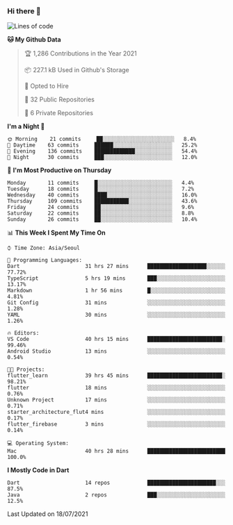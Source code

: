 ### Hi there 👋

<!--
**ska2519/ska2519** is a ✨ _special_ ✨ repository because its `README.md` (this file) appears on your GitHub profile.

Here are some ideas to get you started:

- 🔭 I’m currently working on ...
- 🌱 I’m currently learning ...
- 👯 I’m looking to collaborate on ...
- 🤔 I’m looking for help with ...
- 💬 Ask me about ...
- 📫 How to reach me: ...
- 😄 Pronouns: ...
- ⚡ Fun fact: ...
-->

<!--START_SECTION:waka-->
![Lines of code](https://img.shields.io/badge/From%20Hello%20World%20I%27ve%20Written-128035%20lines%20of%20code-blue)

**🐱 My Github Data** 

> 🏆 1,286 Contributions in the Year 2021
 > 
> 📦 227.1 kB Used in Github's Storage 
 > 
> 💼 Opted to Hire
 > 
> 📜 32 Public Repositories 
 > 
> 🔑 6 Private Repositories  
 > 
**I'm a Night 🦉** 

```text
🌞 Morning    21 commits     ██░░░░░░░░░░░░░░░░░░░░░░░   8.4% 
🌆 Daytime    63 commits     ██████░░░░░░░░░░░░░░░░░░░   25.2% 
🌃 Evening    136 commits    █████████████░░░░░░░░░░░░   54.4% 
🌙 Night      30 commits     ███░░░░░░░░░░░░░░░░░░░░░░   12.0%

```
📅 **I'm Most Productive on Thursday** 

```text
Monday       11 commits     █░░░░░░░░░░░░░░░░░░░░░░░░   4.4% 
Tuesday      18 commits     █░░░░░░░░░░░░░░░░░░░░░░░░   7.2% 
Wednesday    40 commits     ████░░░░░░░░░░░░░░░░░░░░░   16.0% 
Thursday     109 commits    ███████████░░░░░░░░░░░░░░   43.6% 
Friday       24 commits     ██░░░░░░░░░░░░░░░░░░░░░░░   9.6% 
Saturday     22 commits     ██░░░░░░░░░░░░░░░░░░░░░░░   8.8% 
Sunday       26 commits     ██░░░░░░░░░░░░░░░░░░░░░░░   10.4%

```


📊 **This Week I Spent My Time On** 

```text
⌚︎ Time Zone: Asia/Seoul

💬 Programming Languages: 
Dart                     31 hrs 27 mins      ███████████████████░░░░░░   77.72% 
TypeScript               5 hrs 19 mins       ███░░░░░░░░░░░░░░░░░░░░░░   13.17% 
Markdown                 1 hr 56 mins        █░░░░░░░░░░░░░░░░░░░░░░░░   4.81% 
Git Config               31 mins             ░░░░░░░░░░░░░░░░░░░░░░░░░   1.28% 
YAML                     30 mins             ░░░░░░░░░░░░░░░░░░░░░░░░░   1.26%

🔥 Editors: 
VS Code                  40 hrs 15 mins      ████████████████████████░   99.46% 
Android Studio           13 mins             ░░░░░░░░░░░░░░░░░░░░░░░░░   0.54%

🐱‍💻 Projects: 
flutter_learn            39 hrs 45 mins      ████████████████████████░   98.21% 
flutter                  18 mins             ░░░░░░░░░░░░░░░░░░░░░░░░░   0.76% 
Unknown Project          17 mins             ░░░░░░░░░░░░░░░░░░░░░░░░░   0.71% 
starter_architecture_flut4 mins              ░░░░░░░░░░░░░░░░░░░░░░░░░   0.17% 
flutter_firebase         3 mins              ░░░░░░░░░░░░░░░░░░░░░░░░░   0.14%

💻 Operating System: 
Mac                      40 hrs 28 mins      █████████████████████████   100.0%

```

**I Mostly Code in Dart** 

```text
Dart                     14 repos            ██████████████████████░░░   87.5% 
Java                     2 repos             ███░░░░░░░░░░░░░░░░░░░░░░   12.5%

```



 Last Updated on 18/07/2021
<!--END_SECTION:waka-->


